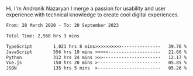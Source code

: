 Hi, I'm Andronik Nazaryan
I merge a passion for usability and user experience with technical knowledge to create cool digital experiences.


<!--START_SECTION:waka-->

```txt
From: 28 March 2020 - To: 20 September 2023

Total Time: 2,568 hrs 3 mins

TypeScript        1,021 hrs 8 mins>>>>>>>>>>---------------   39.76 %
JavaScript        556 hrs 19 mins >>>>>--------------------   21.66 %
Python            312 hrs 24 mins >>>----------------------   12.17 %
Vue.js            150 hrs 20 mins >------------------------   05.85 %
JSON              135 hrs 5 mins  >------------------------   05.26 %
```

<!--END_SECTION:waka-->
